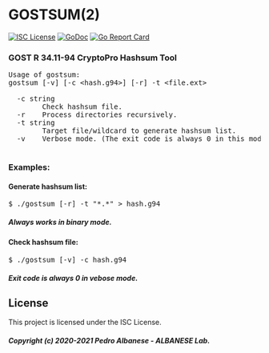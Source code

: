 # GOSTSUM(2)
[![ISC License](http://img.shields.io/badge/license-ISC-blue.svg)](https://github.com/pedroalbanese/gostsum/blob/master/LICENSE.md) 
[![GoDoc](https://godoc.org/github.com/pedroalbanese/gostsum?status.png)](http://godoc.org/github.com/pedroalbanese/gostsum)
[![Go Report Card](https://goreportcard.com/badge/github.com/pedroalbanese/gostsum)](https://goreportcard.com/report/github.com/pedroalbanese/gostsum)
### GOST R 34.11-94 CryptoPro Hashsum Tool
<pre>
Usage of gostsum:
gostsum [-v] [-c &lt;hash.g94&gt;] [-r] -t &lt;file.ext&gt;

  -c string
        Check hashsum file.
  -r    Process directories recursively.
  -t string
        Target file/wildcard to generate hashsum list.
  -v    Verbose mode. (The exit code is always 0 in this mode)

</pre>

### Examples:

#### Generate hashsum list:
<pre>
$ ./gostsum [-r] -t "*.*" > hash.g94
</pre>
##### Always works in binary mode. 

#### Check hashsum file:
<pre>
$ ./gostsum [-v] -c hash.g94
</pre>
##### Exit code is always 0 in vebose mode. 

## License

This project is licensed under the ISC License.
##### Copyright (c) 2020-2021 Pedro Albanese - ALBANESE Lab.
